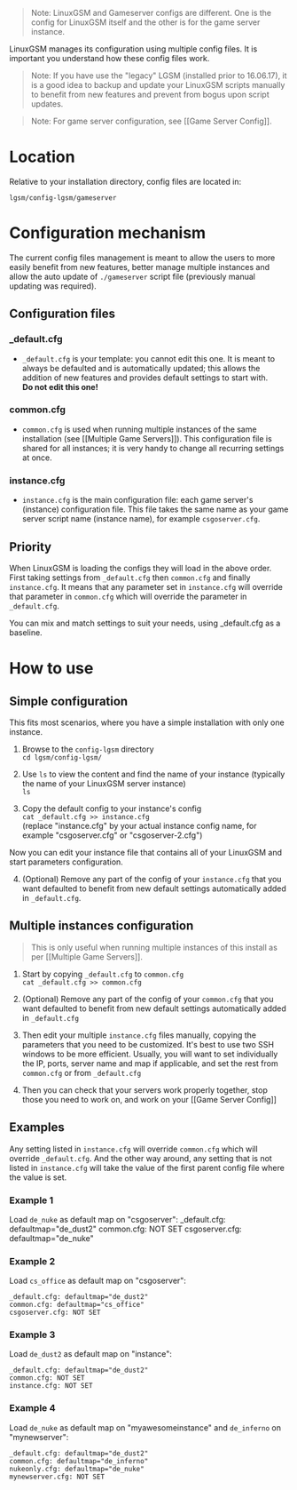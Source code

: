 > Note: LinuxGSM and Gameserver configs are different. One is the config for LinuxGSM itself and the other is for the game server instance.

LinuxGSM manages its configuration using multiple config files. It is important you understand how these config files work.

> Note: If you have use the "legacy" LGSM (installed prior to 16.06.17), it is a good idea to backup and update your LinuxGSM scripts manually to benefit from new features and prevent from bogus upon script updates.

> Note: For game server configuration, see [[Game Server Config]].

# Location
Relative to your installation directory, config files are located in:

`lgsm/config-lgsm/gameserver`

# Configuration mechanism
The current config files management is meant to allow the users to more easily benefit from new features, better manage multiple instances and allow the auto update of `./gameserver` script file (previously manual updating was required).

## Configuration files

### _default.cfg
* `_default.cfg` is your template: you cannot edit this one. It is meant to always be defaulted and is automatically updated; this allows the addition of new features and provides default settings to start with.  
**Do not edit this one!**  
### common.cfg
* `common.cfg` is used when running multiple instances of the same installation (see [[Multiple Game Servers]]). This configuration file is shared for all instances; it is very handy to change all recurring settings at once.

### instance.cfg
* `instance.cfg` is the main configuration file: each game server's (instance) configuration file. This file takes the same name as your game server script name (instance name), for example `csgoserver.cfg`.

## Priority
When LinuxGSM is loading the configs they will load in the above order. First taking settings from `_default.cfg` then `common.cfg` and finally `instance.cfg`. It means that any parameter set in `instance.cfg` will override that parameter in `common.cfg` which will override the parameter in `_default.cfg`.

You can mix and match settings to suit your needs, using _default.cfg as a baseline.

# How to use

## Simple configuration

This fits most scenarios, where you have a simple installation with only one instance.

1) Browse to the `config-lgsm` directory  
`cd lgsm/config-lgsm/`

2) Use `ls` to view the content and find the name of your instance (typically the name of your LinuxGSM server instance)  
`ls`

3) Copy the default config to your instance's config  
`cat _default.cfg >> instance.cfg`  
(replace "instance.cfg" by your actual instance config name, for example "csgoserver.cfg" or "csgoserver-2.cfg")

Now you can edit your instance file that contains all of your LinuxGSM and start parameters configuration.

4) (Optional) Remove any part of the config of your `instance.cfg` that you want defaulted to benefit from new default settings automatically added in `_default.cfg`.

## Multiple instances configuration

> This is only useful when running multiple instances of this install as per [[Multiple Game Servers]].

1) Start by copying `_default.cfg` to `common.cfg`  
`cat _default.cfg >> common.cfg`

2) (Optional) Remove any part of the config of your `common.cfg` that you want defaulted to benefit from new default settings automatically added in `_default.cfg`

3) Then edit your multiple `instance.cfg` files manually, copying the parameters that you need to be customized. It's best to use two SSH windows to be more efficient. Usually, you will want to set individually the IP, ports, server name and map if applicable, and set the rest from `common.cfg` or from `_default.cfg`

4) Then you can check that your servers work properly together, stop those you need to work on, and work on your [[Game Server Config]]
  

## Examples

Any setting listed in `instance.cfg` will override `common.cfg` which will override `_default.cfg`. And the other way around, any setting that is not listed in `instance.cfg` will take the value of the first parent config file where the value is set.

### Example 1
Load `de_nuke` as default map on "csgoserver":
    _default.cfg: defaultmap="de_dust2"
    common.cfg: NOT SET
    csgoserver.cfg: defaultmap="de_nuke"

### Example 2
Load `cs_office` as default map on "csgoserver":
```
_default.cfg: defaultmap="de_dust2"
common.cfg: defaultmap="cs_office"
csgoserver.cfg: NOT SET
```

### Example 3
Load `de_dust2` as default map on "instance":
```
_default.cfg: defaultmap="de_dust2"
common.cfg: NOT SET
instance.cfg: NOT SET
```

### Example 4
Load `de_nuke` as default map on "myawesomeinstance" and `de_inferno` on "mynewserver":
```
_default.cfg: defaultmap="de_dust2"
common.cfg: defaultmap="de_inferno"
nukeonly.cfg: defaultmap="de_nuke"
mynewserver.cfg: NOT SET
```